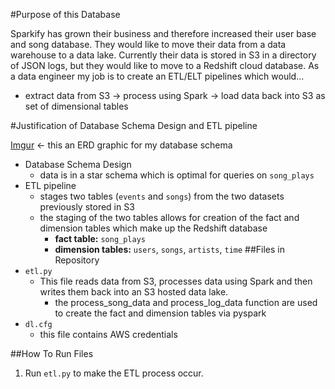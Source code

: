 #Purpose of this Database

Sparkify has grown their business and therefore increased their user base and song database. 
They  would like to move their data from a data warehouse to a data lake.
Currently their data is stored in S3 in a directory of JSON logs, but they would like to 
move to a Redshift cloud database. As a data engineer my job is to create an ETL/ELT pipelines which 
would...
  * extract data from S3 -> process using Spark -> load data back into S3 as set of dimensional 
 tables

#Justification of Database Schema Design and ETL pipeline

[Imgur](https://i.imgur.com/Y2fKlEi.png) <- this an ERD graphic for my database schema
* Database Schema Design
    * data is in a star schema which is optimal for queries on `song_plays`
* ETL pipeline
    * stages two tables (`events` and `songs`) from the two datasets previously stored in S3 
    * the staging of the two tables allows for creation of the fact and dimension tables which 
    make up the Redshift database
        * **fact table:** `song_plays`
        * **dimension tables:** `users`, `songs`, `artists`, `time`
##Files in Repository
* `etl.py`
    * This file reads data from S3, processes data using Spark and then writes them back 
    into an S3 hosted data lake.
        * the process_song_data and process_log_data function are used to create the 
        fact and dimension tables via pyspark
* `dl.cfg`
    * this file contains AWS credentials
 
##How To Run Files
1. Run `etl.py` to make the ETL process occur.